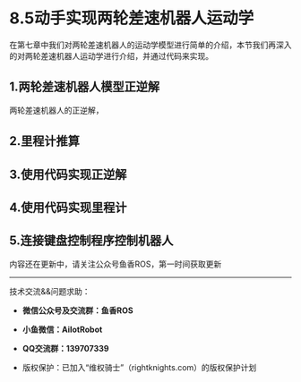 # 8.5动手实现两轮差速机器人运动学

在第七章中我们对两轮差速机器人的运动学模型进行简单的介绍，本节我们再深入的对两轮差速机器人运动学进行介绍，并通过代码来实现。

## 1.两轮差速机器人模型正逆解

两轮差速机器人的正逆解，

## 2.里程计推算

## 3.使用代码实现正逆解

## 4.使用代码实现里程计

## 5.连接键盘控制程序控制机器人



内容还在更新中，请关注公众号鱼香ROS，第一时间获取更新

--------------

技术交流&&问题求助：

- **微信公众号及交流群：鱼香ROS**
- **小鱼微信：AiIotRobot**
- **QQ交流群：139707339**

- 版权保护：已加入“维权骑士”（rightknights.com）的版权保护计划
